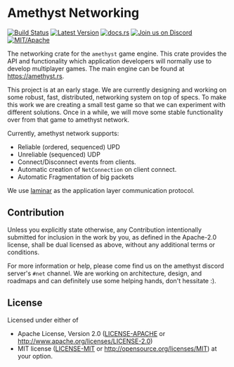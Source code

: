 # Amethyst Networking

[![Build Status][s2]][l2] [![Latest Version][s1]][l1] [![docs.rs][s4]][l4] [![Join us on Discord][s5]][l5] [![MIT/Apache][s3]][l3]

[s1]: https://img.shields.io/crates/v/amethyst_network.svg
[l1]: https://crates.io/crates/amethyst_network
[s2]: https://jenkins.amethyst-engine.org/buildStatus/icon?job=amethyst%2Fmaster
[l2]: https://jenkins.amethyst-engine.org/job/laminar/job/master/badge/icon
[s3]: https://img.shields.io/badge/license-MIT%2FApache-blue.svg
[l3]: docs/LICENSE-MIT
[s4]: https://docs.rs/amethyst_network/badge.svg
[l4]: https://docs.rs/amethyst_network/
[s5]: https://img.shields.io/discord/425678876929163284.svg?logo=discord
[l5]: https://discord.gg/GnP5Whs

The networking crate for the `amethyst` game engine. This crate provides the API and functionality which application developers will normally use to develop multiplayer games. The main engine can be found at https://amethyst.rs.

This project is at an early stage. We are currently designing and working on some robust, fast, distributed, networking system on top of specs. To make this work we are creating a small test game so that we can experiment with different solutions. Once in a while, we will move some stable functionality over from that game to amethyst network.

Currently, amethyst network supports:
- Reliable (ordered, sequenced) UPD
- Unreliable (sequenced) UDP
- Connect/Disconnect events from clients.
- Automatic creation of `NetConnection` on client connect.
- Automatic Fragmentation of big packets

We use [laminar](https://github.com/amethyst/laminar) as the application layer communication protocol.

## Contribution

Unless you explicitly state otherwise, any Contribution intentionally submitted for inclusion in the work by you, as defined in the Apache-2.0 license, shall be dual licensed as above, without any
additional terms or conditions.

For more information or help, please come find us on the amethyst discord server's `#net` channel. We are working on architecture, design, and roadmaps and can definitely use some helping hands, don't hessitate :). 

## License

Licensed under either of
 * Apache License, Version 2.0 ([LICENSE-APACHE](docs/LICENSE-APACHE) or http://www.apache.org/licenses/LICENSE-2.0)
 * MIT license ([LICENSE-MIT](docs/LICENSE-MIT) or http://opensource.org/licenses/MIT)
at your option.
